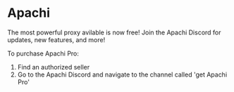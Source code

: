 # Apachi
The most powerful proxy avilable is now free!
Join the Apachi Discord for updates, new features, and more!

To purchase Apachi Pro:
1. Find an authorized seller
2. Go to the Apachi Discord and navigate to the channel called 'get Apachi Pro'
